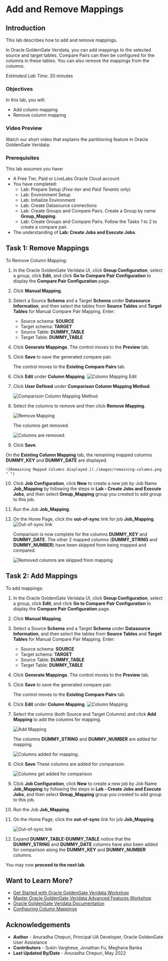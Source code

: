 # Add and Remove Mappings

## Introduction
This lab describes how to add and remove mappings.

In Oracle GoldenGate Veridata, you can add mappings to the selected source and target tables. Compare Pairs can then be configured for the columns in these tables. You can also remove the mappings from the columns.

*Estimated Lab Time*: 20 minutes


### Objectives
In this lab, you will:
* Add column mapping
* Remove column mapping

### Video Preview
Watch our short video that explains the partitioning feature in Oracle GoldenGate Veridata: [](youtube:N28CsAr5kjw)

### Prerequisites
This lab assumes you have:
- A Free Tier, Paid or LiveLabs Oracle Cloud account
- You have completed:
    * Lab: Prepare Setup (*Free-tier* and *Paid Tenants* only)
    * Lab: Environment Setup
    * Lab: Initialize Environment
    * Lab: Create Datasource connections
    * Lab: Create Groups and Compare Pairs. Create a Group by name **Group\_Mapping**.
    * Lab: Create Groups and Compare Pairs. Follow the Tasks 1 to 2 to create a compare pair.
- The understanding of **Lab: Create Jobs and Execute Jobs**.

## **Task 1:** Remove Mappings
To Remove Column Mapping:

1. In the Oracle GoldenGate Veridata UI, click **Group Configuration**, select a group, click **Edit**, and click **Go to Compare Pair Configuration** to display the **Compare Pair Configuration** page.

2. Click **Manual Mapping**.

3. Select a Source **Schema** and a Target **Schema** under **Datasource Information**, and then select the tables from **Source Tables** and **Target Tables** for Manual Compare Pair Mapping. Enter:

    * Source schema: **SOURCE**
    * Target schema: **TARGET**
    * Source Table: **DUMMY\_TABLE**
    * Target Table: **DUMMY\_TABLE**

4. Click **Generate Mappings**. The control moves to the **Preview** tab.

5. Click **Save** to save the generated compare pair.

   The control moves to the **Existing Compare Pairs** tab.

6. Click **Edit** under **Column Mapping**.
    ![Column Mapping Edit](./images/columnmappingedit.png " ")

7. Click **User Defined** under **Comparison Column Mapping Method**.

    ![Comparison Column Mapping Method](./images/clickuserdefined.png " ")

8. Select the columns to remove and then click **Remove Mapping**.

    ![Remove Mapping](./images/select-columns-to-remove.png " ")

    The columns get removed.

    ![Columns are removed.](./images/columnsremoved.png " ")

9. Click **Save**.

  On the **Existing Column Mapping** tab, the remaining mapped columns **DUMMY\_KEY** and **DUMMY\_DATE** are displayed.

    ![Remaining Mapped Columns displayed.](./images/remaining-columns.png " ")

10. Click **Job Configuration**, click **New** to create a new job by Job Name **Job\_Mapping** by following the steps in **Lab - Create Jobs and Execute Jobs**, and then select **Group\_Mapping** group you created to add group to this job.

11. Run the Job **Job\_Mapping**.

12. On the Home Page, click the **out-of-sync** link for job **Job_Mapping**.
    ![Out-of-sync link](./images/finishedjobs-click-out-of-sync.png " ")

    Comparison is now complete for the columns **DUMMY\_KEY** and **DUMMY\_DATE**. The other 2 mapped columns (**DUMMY\_STRING** and **DUMMY\_NUMBER**) have been skipped from being mapped and compared.

    ![Removed columns are skipped from mapping](./images/columnsremoved-comparison-complete.png " ")

## **Task 2:** Add Mappings

To add mappings:

1. In the Oracle GoldenGate Veridata UI, click **Group Configuration**, select a group, click **Edit**, and click **Go to Compare Pair Configuration** to display the **Compare Pair Configuration** page.

2. Click **Manual Mapping**.

3. Select a Source **Schema** and a Target **Schema** under **Datasource Information**, and then select the tables from **Source Tables** and **Target Tables** for Manual Compare Pair Mapping. Enter:

    * Source schema: **SOURCE**
    * Target schema: **TARGET**
    * Source Table: **DUMMY\_TABLE**
    * Target Table: **DUMMY\_TABLE**

4. Click **Generate Mappings**. The control moves to the **Preview** tab.

5. Click **Save** to save the generated compare pair.

   The control moves to the **Existing Compare Pairs** tab.

6. Click **Edit** under **Column Mapping**.
    ![Column Mapping](./images/columnmappingedit.png " ")

7. Select the columns (both Source and Target Columns) and click **Add Mapping** to add the columns for mapping.

    ![Add Mapping](./images/select-column-for-add-mapping.png " ")

      The columns **DUMMY\_STRING** and **DUMMY\_NUMBER** are added for mapping.

    ![Columns added for mapping.](./images/columns-added-for-mapping.png " ")

8. Click **Save**
    These columns are added for comparison.

    ![Columns get added for comparison](./images/columns-added-for-comparison.png " ")

9. Click **Job Configuration**, click **New** to create a new job by Job Name **Job_Mapping** by following the steps in **Lab - Create Jobs and Execute Jobs**, and then select **Group_Mapping** group you created to add group to this job.

10. Run the Job **Job_Mapping**.

11. On the Home Page, click the **out-of-sync** link for job **Job_Mapping**.

      ![Out-of-sync link](./images/expand-columns-to-view-mappings.png " ")

12. Expand **DUMMY\_TABLE-DUMMY\_TABLE** notice that the **DUMMY\_STRING** and **DUMMY\_DATE** columns have also been added for comparison along the **DUMMY\_KEY** and **DUMMY\_NUMBER** columns.

You may now **proceed to the next lab**.

## Want to Learn More?

* [Get Started with Oracle GoldenGate Veridata Workshop](https://apexapps.oracle.com/pls/apex/dbpm/r/livelabs/view-workshop?wid=833&clear=180&session=4555570607052)
* [Master Oracle GoldenGate Veridata Advanced Features Workshop](https://apexapps.oracle.com/pls/apex/dbpm/r/livelabs/view-workshop?wid=913&clear=180&session=4555570607052)
* [Oracle GoldenGate Veridata Documentation](https://docs.oracle.com/en/middleware/goldengate/veridata/12.2.1.4/index.html)
* [Configuring Column Mappings](https://docs.oracle.com/en/middleware/goldengate/veridata/12.2.1.4/gvdug/configure-workflow-objects.html#GUID-00CDC229-E373-47FD-8D68-C6BAF0D4C237)


## Acknowledgements
* **Author** - Anuradha Chepuri, Principal UA Developer, Oracle GoldenGate User Assistance
* **Contributors** -  Sukin Varghese, Jonathan Fu, Meghana Banka
* **Last Updated By/Date** - Anuradha Chepuri, May 2022
